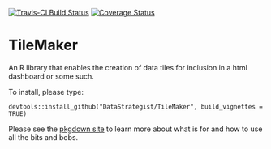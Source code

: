 
[![Travis-CI Build Status](https://travis-ci.org/DataStrategist/TileMaker.svg?branch=master)](https://travis-ci.org/DataStrategist/TileMaker)
[![Coverage Status](https://coveralls.io/repos/DataStrategist/TileMaker/badge.svg?branch=master)](https://coveralls.io/github/DataStrategist/TileMaker?branch=master)

TileMaker
=========

An R library that enables the creation of data tiles for inclusion in a html dashboard or some such.

To install, please type:

    devtools::install_github("DataStrategist/TileMaker", build_vignettes = TRUE)

Please see the [pkgdown site](http://datastrategist.github.io/TileMaker/) to learn more about what is for and how to use all the bits and bobs.
